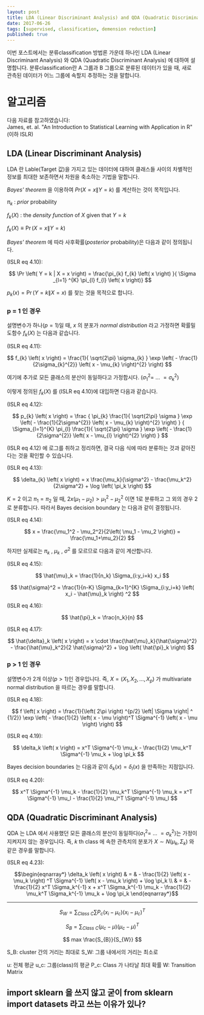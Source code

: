 ```yaml
---
layout: post  
title: LDA (Linear Discriminant Analysis) and QDA (Quadratic Discriminant Analysis)  
date: 2017-06-26  
tags: [supervised, classification, demension reduction]  
published: true  
---
```


이번 포스트에서는 분류classification 방법론 가운데 하나인 LDA (Linear Discriminant Analysis) 와 QDA (Quadratic Discriminant Analysis) 에 대하여 설명합니다. 분류classification란 A 그룹과 B 그룹으로 분류된 데이터가 있을 때, 새로 관측된 데이터가 어느 그룹에 속할지 추정하는 것을 말합니다.

# 알고리즘

다음 자료를 참고하였습니다:  
James, et. al. "An Introduction to Statistical Learning with Application in R" (이하 ISLR)

## LDA (Linear Discriminant Analysis)

LDA 란 Lable(Target 값)을 가지고 있는 데이터에 대하여 클래스들 사이의 차별적인 정보를 최대한 보존하면서 차원을 축소하는 기법을 말합니다.

*Bayes' theorem* 을 이용하여 $Pr \left( X = x \| Y = k \right)$ 를 계산하는 것이 목적입니다.

$\pi_k$ : *prior* probability

$f_{k} \left( X \right)$ : the *density function* of $X$ given that $Y = k$

$f_{k} \left( X \right) \equiv \Pr \left( X = x \| Y = k \right)$

*Bayes' theorem* 에 따라 사후확률(*posterior* probability)은 다음과 같이 정의됩니다.

(ISLR eq 4.10):

$$
\Pr \left( Y = k | X = x \right) = \frac{\pi_{k} f_{k} \left( x \right) }{ \Sigma _{l=1} ^{K} \pi_{l} f_{l} \left( x \right)}
$$

$p_{k} \left( x \right) = \Pr \left( Y = k \| X = x \right)$ 를 찾는 것을 목적으로 합니다.

### p = 1 인 경우

설명변수가 하나($p=1$)일 때, $x$ 의 분포가 *normal distribution* 라고 가정하면 확률밀도함수 $f_{k} \left( X \right)$ 는 다음과 같습니다.

(ISLR eq 4.11):

$$
f_{k} \left( x \right) = \frac{1}{ \sqrt{2\pi} \sigma_{k} } \exp \left( - \frac{1}{2\sigma_{k}^{2}} \left( x - \mu_{k} \right)^{2} \right)
$$

여기에 추가로 모든 클래스의 분산이 동일하다고 가정합시다. ($\sigma_1^2 = \ ... \ = \sigma_k^2$)

이렇게 정의된 $f_{k} \left( X \right)$ 를 (ISLR eq 4.10)에 대입하면 다음과 같습니다.

(ISLR eq 4.12):

$$
p_{k} \left( x \right) = \frac { \pi_{k} \frac{1}{ \sqrt{2\pi} \sigma } \exp \left( - \frac{1}{2\sigma^{2}} \left( x - \mu_{k} \right)^{2} \right) } { \Sigma_{l=1}^{K} \pi_{l} \frac{1}{ \sqrt{2\pi} \sigma } \exp \left( - \frac{1}{2\sigma^{2}} \left( x - \mu_{l} \right)^{2} \right) }
$$

(ISLR eq 4.12) 에 로그를 취하고 정리하면, 결국 다음 식에 따라 분류하는 것과 같아진다는 것을 확인할 수 있습니다.

(ISLR eq 4.13):

$$
\delta_{k} \left( x \right) = x \frac{\mu_k}{\sigma^2} - \frac{\mu_k^2}{2\sigma^2} + \log \left( \pi_k \right)
$$

$K=2$ 이고 $\pi_1=\pi_2$ 일 때, $2x \left( \mu_1 - \mu_2 \right) > \mu_1^2 - \mu_2^2$ 이면 1로 분류하고 그 외의 경우 2로 분류합니다. 따라서 Bayes decision boundary 는 다음과 같이 결정됩니다.

(ISLR eq 4.14):

$$
x = \frac{\mu_1^2 - \mu_2^2}{2\left( \mu_1 - \mu_2 \right)} = \frac{\mu_1+\mu_2}{2}
$$

하지만 실제로는 $\pi_k$ , $\mu_k$ , $\sigma^2$ 를 모르므로 다음과 같이 계산합니다.

(ISLR eq 4.15):

$$
\hat{\mu}_k = \frac{1}{n_k} \Sigma_{i:y_i=k} x_i
$$

$$
\hat{\sigma}^2 = \frac{1}{n-K} \Sigma_{k=1}^{K} \Sigma_{i:y_i=k} \left( x_i - \hat{\mu}_k \right) ^2
$$

(ISLR eq 4.16):

$$
\hat{\pi}_k = \frac{n_k}{n}
$$

(ISLR eq 4.17):

$$
\hat{\delta}_k \left( x \right) = x \cdot \frac{\hat{\mu}_k}{\hat{\sigma}^2} - \frac{\hat{\mu}_k^2}{2 \hat{\sigma}^2} + \log \left( \hat{\pi}_k \right)
$$

### p > 1 인 경우

설명변수가 2개 이상($p>1$)인 경우입니다. 즉, $X = \left( X_1, X_2, ... , X_p \right)$ 가 multivariate normal distribution 을 따르는 경우를 말합니다.

(ISLR eq 4.18):

$$
f \left( x \right) = \frac{1}{\left( 2\pi \right) ^{p/2} \left| \Sigma \right| ^ {1/2}} \exp \left( - \frac{1}{2} \left( x - \mu \right)^T \Sigma^{-1} \left( x - \mu \right)  \right)
$$

(ISLR eq 4.19):

$$
\delta_k \left( x \right) = x^T \Sigma^{-1} \mu_k - \frac{1}{2} \mu_k^T \Sigma^{-1} \mu_k + \log \pi_k
$$

Bayes decision boundaries 는 다음과 같이 $\delta_k \left( x \right) = \delta_l \left( x \right)$ 을 만족하는 지점입니다.

(ISLR eq 4.20):

$$
x^T \Sigma^{-1} \mu_k - \frac{1}{2} \mu_k^T \Sigma^{-1} \mu_k =
x^T \Sigma^{-1} \mu_l - \frac{1}{2} \mu_l^T \Sigma^{-1} \mu_l
$$

## QDA (Quadratic Discriminant Analysis)

QDA 는 LDA 에서 사용했던 모든 클래스의 분산이 동일하다($\sigma_1^2 = \ ... \ = \sigma_k^2$)는 가정이 지켜지지 않는 경우입니다. 즉, $k$ th class 에 속한 관측치의 분포가 $X \sim N \left( \mu_k, \Sigma_k \right)$ 와 같은 경우를 말합니다.

(ISLR eq 4.23):

$$\begin{eqnarray*}
\delta_k \left( x \right)
& = & - \frac{1}{2} \left( x - \mu_k \right) ^T \Sigma^{-1} \left( x - \mu_k \right) + \log \pi_k \\
& = & - \frac{1}{2} x^T \Sigma_k^{-1} x + x^T \Sigma_k^{-1} \mu_k - \frac{1}{2} \mu_k^T \Sigma_k^{-1} \mu_k + \log \pi_k
\end{eqnarray*}$$


---
$$
S_{W}=\sum_{Class \ C} \sum P_{c}\left( x_{i}-\mu _{c}\right) \left( x_{i}-\mu _{c}\right) ^{T}
$$

$$
S_{B}=\sum_{Class \ C} \left( \mu_{c} - \mu \right) \left( \mu_{c} - \mu \right)^{T}
$$

$$
max \frac{S_{B}}{S_{W}}
$$

S_B: cluster 간의 거리는 최대로
S_W: 그룹 내에서의 거리는 최소로

u: 전체 평균
u_c: 그룹(class)의 평균
P_c: Class 가 나타날 최대 확률
W: Transition Matrix

import sklearn 을 쓰지 않고 굳이
from sklearn import datasets 라고 쓰는 이유가 있나?
---
